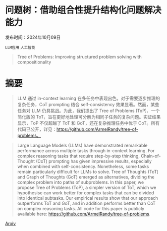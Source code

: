 # 问题树：借助组合性提升结构化问题解决能力

发布时间：2024年10月09日

`LLM应用` `人工智能`

> Tree of Problems: Improving structured problem solving with compositionality

# 摘要

> LLM 通过 in-context learning 在多任务中表现出色。对于需要逐步推理的复杂任务，CoT prompting 结合 self-consistency 效果显著。然而，某些任务对 LLM 仍具挑战。为此，我们提出了 Tree of Problems (ToP)，一个简化版的 ToT，旨在更好地处理可分解为相同子任务的复杂问题。实证结果显示，ToP 不仅超越了 ToT 和 GoT，还在复杂推理任务中优于 CoT。所有代码已公开，详见：https://github.com/ArmelRandy/tree-of-problems。

> Large Language Models (LLMs) have demonstrated remarkable performance across multiple tasks through in-context learning. For complex reasoning tasks that require step-by-step thinking, Chain-of-Thought (CoT) prompting has given impressive results, especially when combined with self-consistency. Nonetheless, some tasks remain particularly difficult for LLMs to solve. Tree of Thoughts (ToT) and Graph of Thoughts (GoT) emerged as alternatives, dividing the complex problem into paths of subproblems. In this paper, we propose Tree of Problems (ToP), a simpler version of ToT, which we hypothesise can work better for complex tasks that can be divided into identical subtasks. Our empirical results show that our approach outperforms ToT and GoT, and in addition performs better than CoT on complex reasoning tasks. All code for this paper is publicly available here: https://github.com/ArmelRandy/tree-of-problems.

[Arxiv](https://arxiv.org/abs/2410.06634)
